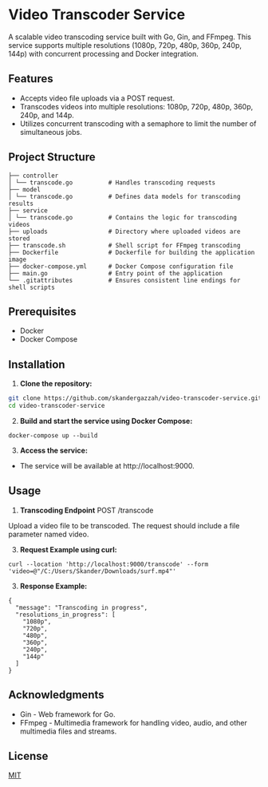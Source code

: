 # Video Transcoder Service

A scalable video transcoding service built with Go, Gin, and FFmpeg. This service supports multiple resolutions (1080p, 720p, 480p, 360p, 240p, 144p) with concurrent processing and Docker integration.

## Features

- Accepts video file uploads via a POST request.
- Transcodes videos into multiple resolutions: 1080p, 720p, 480p, 360p, 240p, and 144p.
- Utilizes concurrent transcoding with a semaphore to limit the number of simultaneous jobs.

## Project Structure

 ```
├── controller
│ └── transcode.go          # Handles transcoding requests
├── model
│ └── transcode.go          # Defines data models for transcoding results
├── service
│ └── transcode.go          # Contains the logic for transcoding videos
├── uploads                 # Directory where uploaded videos are stored
├── transcode.sh            # Shell script for FFmpeg transcoding
├── Dockerfile              # Dockerfile for building the application image
├── docker-compose.yml      # Docker Compose configuration file
├── main.go                 # Entry point of the application
└── .gitattributes          # Ensures consistent line endings for shell scripts
```
## Prerequisites

- Docker
- Docker Compose

## Installation

1. **Clone the repository:**

```bash
git clone https://github.com/skandergazzah/video-transcoder-service.git
cd video-transcoder-service
```
2. **Build and start the service using Docker Compose:**
```
docker-compose up --build
```
3. **Access the service:**
- The service will be available at http://localhost:9000.

## Usage
1. **Transcoding Endpoint**
POST /transcode

Upload a video file to be transcoded. The request should include a file parameter named video.

3. **Request Example using curl:**
```
curl --location 'http://localhost:9000/transcode' --form 'video=@"/C:/Users/Skander/Downloads/surf.mp4"'
```
3. **Response Example:**
```
{
  "message": "Transcoding in progress",
  "resolutions_in_progress": [
    "1080p",
    "720p",
    "480p",
    "360p",
    "240p",
    "144p"
  ]
}
```
## Acknowledgments
- Gin - Web framework for Go.
- FFmpeg - Multimedia framework for handling video, audio, and other multimedia files and streams.

## License
[MIT](https://choosealicense.com/licenses/mit/)
